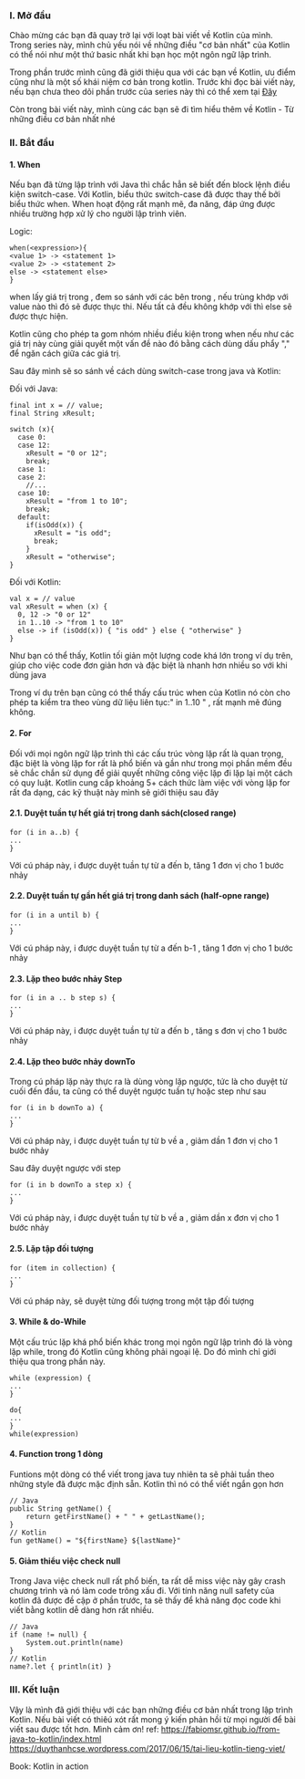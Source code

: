 ### I. Mở đầu
Chào mừng các bạn đã quay trở lại với loạt bài viết về Kotlin của mình. Trong series này, mình chủ yếu nói về những điều "cơ bản nhất" của Kotlin có thể nói như một thứ basic nhất khi bạn học một ngôn ngữ lập trình.

Trong phần trước mình cũng đã giới thiệu qua với các bạn về  Kotlin, ưu điểm cũng như là một số khái niệm cơ bản trong kotlin. Trước khi đọc bài viết này, nếu bạn chưa theo dõi phần trước của series này thì có thể xem tại [Đây](https://viblo.asia/p/android-kotlin-tu-nhung-dieu-co-ban-nhat-phan-1-gGJ59WrJZX2)

Còn trong bài viết này, mình cùng các bạn sẽ đi tìm hiểu thêm về Kotlin - Từ những điều cơ bản nhất nhé

### II. Bắt đầu
#### 1. When
Nếu bạn đã từng lập trình với Java thì chắc hẳn sẽ biết đến block lệnh điều kiện switch-case. Với Kotlin, biểu thức switch-case đã được thay thế bởi biểu thức when. When hoạt động rất
mạnh mẽ, đa năng, đáp ứng được nhiều trường hợp xử lý cho người lập trình viên.

Logic: 
```
when(<expression>){
<value 1> -> <statement 1>
<value 2> -> <statement 2>
else -> <statement else>
}
```

when lấy giá trị trong <expression>, đem so sánh với các <value> bên trong , nếu trùng khớp với value nào thì <statement> đó sẽ được thực thi. Nếu tất cả <value> đều không khớp với <expression> thì else sẽ được thực hiện.
    
Kotlin cũng cho phép ta gom nhóm nhiều điều kiện trong when nếu như các giá trị này cùng giải quyết một vấn đề nào đó bằng cách dùng dấu phẩy "," để ngăn cách giữa các giá trị.

Sau đây mình sẽ so sánh về cách dùng switch-case trong java và Kotlin:

Đối với Java:
```
final int x = // value;
final String xResult;

switch (x){
  case 0:
  case 12:
    xResult = "0 or 12";
    break;
  case 1:
  case 2:
    //...
  case 10:
    xResult = "from 1 to 10";
    break;
  default:
    if(isOdd(x)) {
      xResult = "is odd";
      break;
    }
    xResult = "otherwise";
}

```
  
Đối với Kotlin:
```
val x = // value
val xResult = when (x) {
  0, 12 -> "0 or 12"
  in 1..10 -> "from 1 to 10"
  else -> if (isOdd(x)) { "is odd" } else { "otherwise" }
}
```

Như bạn có thể thấy, Kotlin tối giản một lượng code khá lớn trong ví dụ trên, giúp cho việc code đơn giản hơn và đặc biệt là nhanh hơn nhiều so với khi dùng java 

Trong ví dụ trên bạn cũng có thể thấy cấu trúc when của Kotlin nó còn cho phép ta kiểm tra theo vùng dữ liệu liên tục:" in 1..10 " , rất mạnh mẽ đúng không.

#### 2. For
Đối với mọi ngôn ngữ lập trình thì các cấu trúc vòng lặp rất là quan trọng, đặc biệt là vòng lặp for rất là phổ biến và gần như trong mọi phần mềm đều sẽ chắc chắn sử dụng để giải quyết
những công việc lặp đi lặp lại một cách có quy luật.
Kotlin cung cấp khoảng 5+ cách thức làm việc với vòng lặp for rất đa dạng, các kỹ thuật này mình sẽ giới thiệu sau đây 
#### 2.1. Duyệt tuần tự hết giá trị trong danh sách(closed range)
```
for (i in a..b) {
...
}
```
Với cú pháp này, i được duyệt tuần tự từ a đến b, tăng 1 đơn vị cho 1 bước nhảy
#### 2.2. Duyệt tuần tự gần hết giá trị trong danh sách (half-opne range)
```
for (i in a until b) {
...
}
```
Với cú pháp này, i được duyệt tuần tự từ a đến b-1 , tăng 1 đơn vị cho 1 bước nhảy
#### 2.3. Lặp theo bước nhảy Step
```
for (i in a .. b step s) {
...
}
```
Với cú pháp này, i được duyệt tuần tự từ a đến b , tăng s đơn vị cho 1 bước nhảy
#### 2.4. Lặp theo bước nhảy downTo
Trong cú pháp lặp này thực ra là dùng vòng lặp ngược, tức là cho duyệt từ cuối đến đầu, ta cũng có thể duyệt ngược tuần tự hoặc step như sau
```
for (i in b downTo a) {
...
}
```
Với cú pháp này, i được duyệt tuần tự từ b về a , giảm dần 1 đơn vị cho 1 bước nhảy

Sau đây duyệt ngược với step 
```
for (i in b downTo a step x) {
...
}
```
Với cú pháp này, i được duyệt tuần tự từ b về a , giảm dần x đơn vị cho 1 bước nhảy

#### 2.5. Lặp tập đối tượng
```
for (item in collection) {
...
}
```
Với cú pháp này, sẽ duyệt từng đối tượng trong một tập đối tượng

#### 3. While & do-While
Một cấu trúc lặp khá phổ biến khác trong mọi ngôn ngữ lập trình đó là vòng lặp while, trong đó Kotlin cũng không phải ngoại lệ. Do đó mình chỉ giới thiệu qua trong phần này.
```
while (expression) {
...
}
```

```
do{
...
}
while(expression)
```

#### 4. Function trong 1 dòng
Funtions một dòng có thể viết trong java tuy nhiên ta sẽ phải tuần theo những style đã được mặc định sẵn. Kotlin thì nó có thể viết ngắn gọn hơn
```
// Java
public String getName() {
    return getFirstName() + " " + getLastName();
}
// Kotlin
fun getName() = "${firstName} ${lastName}"
```

#### 5. Giảm thiểu việc check null
Trong Java việc check null rất phổ biến, ta rất dễ miss việc này gây crash chương trình và nó làm code trông xấu đi. Với tính năng null safety của kotlin đã được đề cập ở phần trước, ta sẽ thấy để khả năng đọc code khi viết bằng kotlin dễ dàng hơn rất nhiều.
```
// Java
if (name != null) {
    System.out.println(name)
}
// Kotlin
name?.let { println(it) }
```
### III. Kết luận
Vậy là mình đã giới thiệu với các bạn những điều cơ bản nhất trong lập trình Kotlin. Nếu bài viết có thiêú xót rất mong ý kiến phản hồi từ mọi người để bài viết sau được tốt hơn. Mình cảm ơn!
ref: https://fabiomsr.github.io/from-java-to-kotlin/index.html
https://duythanhcse.wordpress.com/2017/06/15/tai-lieu-kotlin-tieng-viet/

Book: Kotlin in action